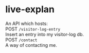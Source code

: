 # live-explan

An API which hosts:<br />
POST `/visitor-log-entry`<br />
Insert an entry into my visitor-log db.<br />
POST `/contact`<br />
A way of contacting me.
